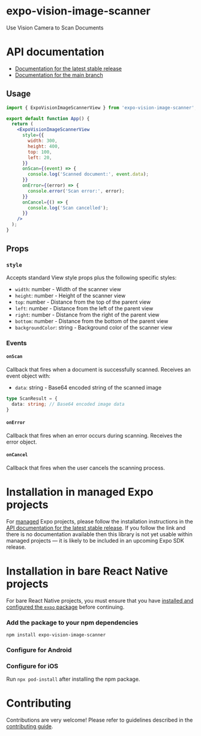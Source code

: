 # expo-vision-image-scanner

Use Vision Camera to Scan Documents

# API documentation

- [Documentation for the latest stable release](https://docs.expo.dev/versions/latest/sdk/vision-image-scanner/)
- [Documentation for the main branch](https://docs.expo.dev/versions/unversioned/sdk/vision-image-scanner/)

## Usage

```jsx
import { ExpoVisionImageScannerView } from 'expo-vision-image-scanner';

export default function App() {
  return (
    <ExpoVisionImageScannerView
      style={{
        width: 300,
        height: 400,
        top: 100,
        left: 20,
      }}
      onScan={(event) => {
        console.log('Scanned document:', event.data);
      }}
      onError={(error) => {
        console.error('Scan error:', error);
      }}
      onCancel={() => {
        console.log('Scan cancelled');
      }}
    />
  );
}
```

## Props

### `style`

Accepts standard View style props plus the following specific styles:
- `width`: number - Width of the scanner view
- `height`: number - Height of the scanner view
- `top`: number - Distance from the top of the parent view
- `left`: number - Distance from the left of the parent view
- `right`: number - Distance from the right of the parent view
- `bottom`: number - Distance from the bottom of the parent view
- `backgroundColor`: string - Background color of the scanner view

### Events

#### `onScan`
Callback that fires when a document is successfully scanned. Receives an event object with:
- `data`: string - Base64 encoded string of the scanned image

```typescript
type ScanResult = {
  data: string; // Base64 encoded image data
}
```

#### `onError`
Callback that fires when an error occurs during scanning. Receives the error object.

#### `onCancel`
Callback that fires when the user cancels the scanning process.

# Installation in managed Expo projects

For [managed](https://docs.expo.dev/archive/managed-vs-bare/) Expo projects, please follow the installation instructions in the [API documentation for the latest stable release](#api-documentation). If you follow the link and there is no documentation available then this library is not yet usable within managed projects &mdash; it is likely to be included in an upcoming Expo SDK release.

# Installation in bare React Native projects

For bare React Native projects, you must ensure that you have [installed and configured the `expo` package](https://docs.expo.dev/bare/installing-expo-modules/) before continuing.

### Add the package to your npm dependencies

```
npm install expo-vision-image-scanner
```

### Configure for Android




### Configure for iOS

Run `npx pod-install` after installing the npm package.

# Contributing

Contributions are very welcome! Please refer to guidelines described in the [contributing guide]( https://github.com/expo/expo#contributing).
